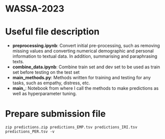 # WASSA-2023

# Useful file description
- **preprocessing.ipynb**: Convert initial pre-processing, such as removing missing values and converting numerical demographic and personal information to textual data. In addition, summarising and paraphrasing texts.
- **combine_data.ipynb**: Combine train set and dev set to be used as train set before testing on the test set
- **main_methods.py**: Methods written for training and testing for any tasks, such as empathy, distress, etc.
- **main_<task>**: Notebook from where I call the methods to make predictions as well as hyperparameter tuning.

# Prepare submission file
`zip predictions.zip predictions_EMP.tsv predictions_IRI.tsv predictions_PER.tsv -v`